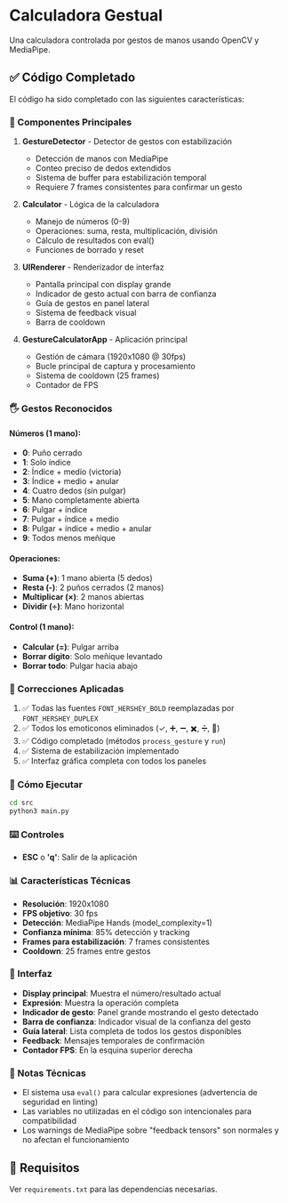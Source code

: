 # Calculadora Gestual

Una calculadora controlada por gestos de manos usando OpenCV y MediaPipe.

## ✅ Código Completado

El código ha sido completado con las siguientes características:

### 🎯 Componentes Principales

1. **GestureDetector** - Detector de gestos con estabilización
   - Detección de manos con MediaPipe
   - Conteo preciso de dedos extendidos
   - Sistema de buffer para estabilización temporal
   - Requiere 7 frames consistentes para confirmar un gesto

2. **Calculator** - Lógica de la calculadora
   - Manejo de números (0-9)
   - Operaciones: suma, resta, multiplicación, división
   - Cálculo de resultados con eval()
   - Funciones de borrado y reset

3. **UIRenderer** - Renderizador de interfaz
   - Pantalla principal con display grande
   - Indicador de gesto actual con barra de confianza
   - Guía de gestos en panel lateral
   - Sistema de feedback visual
   - Barra de cooldown

4. **GestureCalculatorApp** - Aplicación principal
   - Gestión de cámara (1920x1080 @ 30fps)
   - Bucle principal de captura y procesamiento
   - Sistema de cooldown (25 frames)
   - Contador de FPS

### 🖐️ Gestos Reconocidos

#### Números (1 mano):
- **0**: Puño cerrado
- **1**: Solo índice
- **2**: Índice + medio (victoria)
- **3**: Índice + medio + anular
- **4**: Cuatro dedos (sin pulgar)
- **5**: Mano completamente abierta
- **6**: Pulgar + índice
- **7**: Pulgar + índice + medio
- **8**: Pulgar + índice + medio + anular
- **9**: Todos menos meñique

#### Operaciones:
- **Suma (+)**: 1 mano abierta (5 dedos)
- **Resta (-)**: 2 puños cerrados (2 manos)
- **Multiplicar (×)**: 2 manos abiertas
- **Dividir (÷)**: Mano horizontal

#### Control (1 mano):
- **Calcular (=)**: Pulgar arriba
- **Borrar dígito**: Solo meñique levantado
- **Borrar todo**: Pulgar hacia abajo

### 🔧 Correcciones Aplicadas

1. ✅ Todas las fuentes `FONT_HERSHEY_BOLD` reemplazadas por `FONT_HERSHEY_DUPLEX`
2. ✅ Todos los emoticonos eliminados (✓, ➕, ➖, ✖️, ➗, 🧮)
3. ✅ Código completado (métodos `process_gesture` y `run`)
4. ✅ Sistema de estabilización implementado
5. ✅ Interfaz gráfica completa con todos los paneles

### 🚀 Cómo Ejecutar

```bash
cd src
python3 main.py
```

### ⌨️ Controles

- **ESC** o **'q'**: Salir de la aplicación

### 📊 Características Técnicas

- **Resolución**: 1920x1080
- **FPS objetivo**: 30 fps
- **Detección**: MediaPipe Hands (model_complexity=1)
- **Confianza mínima**: 85% detección y tracking
- **Frames para estabilización**: 7 frames consistentes
- **Cooldown**: 25 frames entre gestos

### 🎨 Interfaz

- **Display principal**: Muestra el número/resultado actual
- **Expresión**: Muestra la operación completa
- **Indicador de gesto**: Panel grande mostrando el gesto detectado
- **Barra de confianza**: Indicador visual de la confianza del gesto
- **Guía lateral**: Lista completa de todos los gestos disponibles
- **Feedback**: Mensajes temporales de confirmación
- **Contador FPS**: En la esquina superior derecha

### 🐛 Notas Técnicas

- El sistema usa `eval()` para calcular expresiones (advertencia de seguridad en linting)
- Las variables no utilizadas en el código son intencionales para compatibilidad
- Los warnings de MediaPipe sobre "feedback tensors" son normales y no afectan el funcionamiento

## 📝 Requisitos

Ver `requirements.txt` para las dependencias necesarias.
